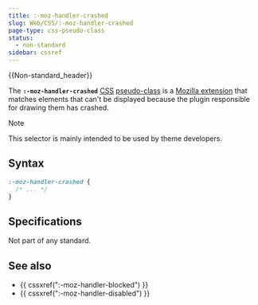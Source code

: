 ```yaml
---
title: :-moz-handler-crashed
slug: Web/CSS/:-moz-handler-crashed
page-type: css-pseudo-class
status:
  - non-standard
sidebar: cssref
---
```


{{Non-standard_header}}

The **`:-moz-handler-crashed`** [CSS](/en-US/docs/Web/CSS) [pseudo-class](/en-US/docs/Web/CSS/Reference/Selectors/Pseudo-classes) is a [Mozilla extension](/en-US/docs/Web/CSS/Reference/Mozilla_extensions) that matches elements that can't be displayed because the plugin responsible for drawing them has crashed.

> [!NOTE]
> This selector is mainly intended to be used by theme developers.

## Syntax

```css
:-moz-handler-crashed {
  /* ... */
}
```

## Specifications

Not part of any standard.

## See also

- {{ cssxref(":-moz-handler-blocked") }}
- {{ cssxref(":-moz-handler-disabled") }}

